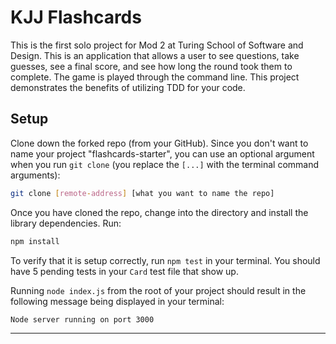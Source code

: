 # KJJ Flashcards

This is the first solo project for Mod 2 at Turing School of Software and Design.
This is an application that allows a user to see questions, take guesses, see a final score, and see how long the round took them to complete. The game is played through the command line. This project demonstrates the benefits of utilizing TDD for your code.





## Setup

Clone down the forked repo (from your GitHub). Since you don't want to name your project "flashcards-starter", you can use an optional argument when you run `git clone` (you replace the `[...]` with the terminal command arguments):

```bash
git clone [remote-address] [what you want to name the repo]
```

Once you have cloned the repo, change into the directory and install the library dependencies. Run:

```bash
npm install
```

To verify that it is setup correctly, run `npm test` in your terminal. You should have 5 pending tests in your `Card` test file that show up.

Running `node index.js` from the root of your project should result in the following message being displayed in your terminal: 

```bash
Node server running on port 3000
```
---
